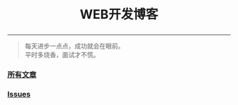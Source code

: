 
# <p align='center'>WEB开发博客</p>

---

> 每天进步一点点，成功就会在眼前。  
> 平时多烧香，面试才不慌。

### [所有文章](https://github.com/iiig/web-blog/tree/master/blog)


### [Issues](https://github.com/iiig/web-blog/issues)
